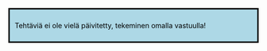 <div style="color:black; border-style: solid; padding: 10px; margin-bottom: 15px; background-color: #add8e6;">

Tehtäviä ei ole vielä päivitetty, tekeminen omalla vastuulla!

</div>